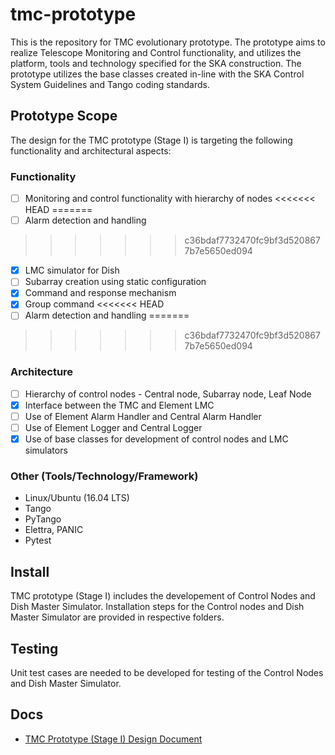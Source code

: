 # tmc-prototype
This is the repository for TMC evolutionary prototype. The prototype aims to realize Telescope Monitoring and Control functionality, and utilizes the platform, tools and technology specified for the SKA construction. The prototype utilizes the base classes created in-line with the SKA Control System Guidelines and Tango coding standards.

## Prototype Scope
The design for the  TMC prototype (Stage I) is targeting the following functionality and architectural aspects:
### Functionality
* [ ] Monitoring and control functionality with hierarchy of nodes
<<<<<<< HEAD
=======
* [ ] Alarm detection and handling 
>>>>>>> c36bdaf7732470fc9bf3d5208677b7e5650ed094
* [x] LMC simulator for Dish
* [ ] Subarray creation using static configuration 
* [x] Command and response mechanism
* [x] Group command 
<<<<<<< HEAD
* [ ] Alarm detection and handling 
=======
>>>>>>> c36bdaf7732470fc9bf3d5208677b7e5650ed094
### Architecture
* [ ] Hierarchy of control nodes - Central node, Subarray node, Leaf Node
* [x] Interface between the TMC and Element LMC
* [ ] Use of Element Alarm Handler and Central Alarm Handler
* [ ] Use of Element Logger and Central Logger
* [x] Use of base classes for development of control nodes and LMC simulators
### Other (Tools/Technology/Framework)
* Linux/Ubuntu (16.04 LTS)
* Tango
* PyTango 
* Elettra, PANIC
* Pytest

## Install
TMC prototype (Stage I) includes the developement of Control Nodes and Dish Master Simulator. Installation steps for the Control nodes and Dish Master Simulator are provided in respective folders.

## Testing
Unit test cases are needed to be developed for testing of the Control Nodes and Dish Master Simulator.

## Docs
* [TMC Prototype (Stage I) Design Document](https://docs.google.com/document/d/1JFGXb8NGXPfi9ZwOQMPU6_Dwc1UxCHelRc-tjVVuoD0/edit?usp=sharing)

